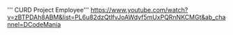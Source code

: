 ''' CURD Project Employee'''
https://www.youtube.com/watch?v=zBTPDAh8ABM&list=PL6u82dzQtlfvJoAWdyf5mUxPQRnNKCMGt&ab_channel=DCodeMania